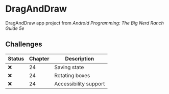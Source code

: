 # DragAndDraw

DragAndDraw app project from _Android Programming: The Big Nerd Ranch Guide 5e_

## Challenges

| Status | Chapter | Description           |
|--------|---------|-----------------------|
| :x:    | 24      | Saving state          |
| :x:    | 24      | Rotating boxes        |
| :x:    | 24      | Accessibility support |